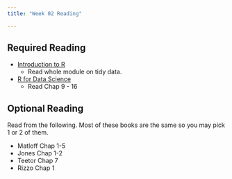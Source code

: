 ```yaml
---
title: "Week 02 Reading"

---
```



## Required Reading

- [Introduction to R](http://statseducation.com/Introduction-to-R/modules/tidy%20data/tidy-data/)
    + Read whole module on tidy data.
- [R for Data Science](http://r4ds.had.co.nz/)
    + Read Chap 9 - 16
    

## Optional Reading

Read from the following. Most of these books are the same so you may pick 1 or 2 of them. 


- Matloff Chap 1-5
- Jones Chap 1-2
- Teetor Chap 7
- Rizzo Chap 1
